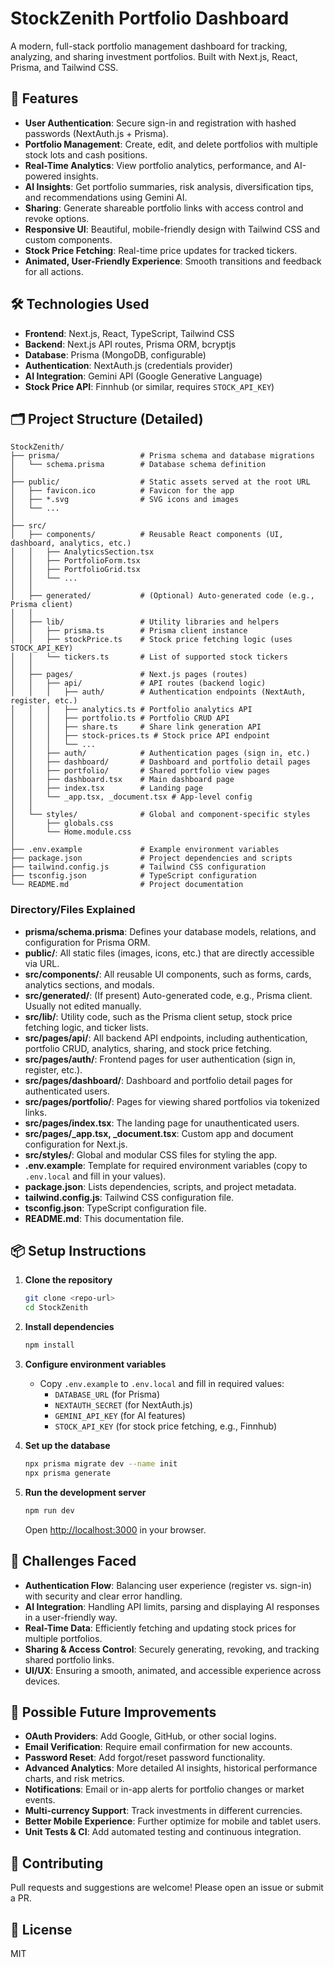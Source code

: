 # StockZenith Portfolio Dashboard

A modern, full-stack portfolio management dashboard for tracking, analyzing, and sharing investment portfolios. Built with Next.js, React, Prisma, and Tailwind CSS.

## 🚀 Features
- **User Authentication**: Secure sign-in and registration with hashed passwords (NextAuth.js + Prisma).
- **Portfolio Management**: Create, edit, and delete portfolios with multiple stock lots and cash positions.
- **Real-Time Analytics**: View portfolio analytics, performance, and AI-powered insights.
- **AI Insights**: Get portfolio summaries, risk analysis, diversification tips, and recommendations using Gemini AI.
- **Sharing**: Generate shareable portfolio links with access control and revoke options.
- **Responsive UI**: Beautiful, mobile-friendly design with Tailwind CSS and custom components.
- **Stock Price Fetching**: Real-time price updates for tracked tickers.
- **Animated, User-Friendly Experience**: Smooth transitions and feedback for all actions.

## 🛠️ Technologies Used
- **Frontend**: Next.js, React, TypeScript, Tailwind CSS
- **Backend**: Next.js API routes, Prisma ORM, bcryptjs
- **Database**: Prisma (MongoDB, configurable)
- **Authentication**: NextAuth.js (credentials provider)
- **AI Integration**: Gemini API (Google Generative Language)
- **Stock Price API**: Finnhub (or similar, requires `STOCK_API_KEY`)

## 🗂️ Project Structure (Detailed)

```
StockZenith/
├── prisma/                  # Prisma schema and database migrations
│   └── schema.prisma        # Database schema definition
│
├── public/                  # Static assets served at the root URL
│   ├── favicon.ico          # Favicon for the app
│   ├── *.svg                # SVG icons and images
│   └── ...
│
├── src/
│   ├── components/          # Reusable React components (UI, dashboard, analytics, etc.)
│   │   ├── AnalyticsSection.tsx
│   │   ├── PortfolioForm.tsx
│   │   ├── PortfolioGrid.tsx
│   │   └── ...
│   │
│   ├── generated/           # (Optional) Auto-generated code (e.g., Prisma client)
│   │
│   ├── lib/                 # Utility libraries and helpers
│   │   ├── prisma.ts        # Prisma client instance
│   │   ├── stockPrice.ts    # Stock price fetching logic (uses STOCK_API_KEY)
│   │   └── tickers.ts       # List of supported stock tickers
│   │
│   ├── pages/               # Next.js pages (routes)
│   │   ├── api/             # API routes (backend logic)
│   │   │   ├── auth/        # Authentication endpoints (NextAuth, register, etc.)
│   │   │   ├── analytics.ts # Portfolio analytics API
│   │   │   ├── portfolio.ts # Portfolio CRUD API
│   │   │   ├── share.ts     # Share link generation API
│   │   │   ├── stock-prices.ts # Stock price API endpoint
│   │   │   └── ...
│   │   ├── auth/            # Authentication pages (sign in, etc.)
│   │   ├── dashboard/       # Dashboard and portfolio detail pages
│   │   ├── portfolio/       # Shared portfolio view pages
│   │   ├── dashboard.tsx    # Main dashboard page
│   │   ├── index.tsx        # Landing page
│   │   └── _app.tsx, _document.tsx # App-level config
│   │
│   └── styles/              # Global and component-specific styles
│       ├── globals.css
│       └── Home.module.css
│
├── .env.example             # Example environment variables
├── package.json             # Project dependencies and scripts
├── tailwind.config.js       # Tailwind CSS configuration
├── tsconfig.json            # TypeScript configuration
└── README.md                # Project documentation
```

### Directory/Files Explained
- **prisma/schema.prisma**: Defines your database models, relations, and configuration for Prisma ORM.
- **public/**: All static files (images, icons, etc.) that are directly accessible via URL.
- **src/components/**: All reusable UI components, such as forms, cards, analytics sections, and modals.
- **src/generated/**: (If present) Auto-generated code, e.g., Prisma client. Usually not edited manually.
- **src/lib/**: Utility code, such as the Prisma client setup, stock price fetching logic, and ticker lists.
- **src/pages/api/**: All backend API endpoints, including authentication, portfolio CRUD, analytics, sharing, and stock price fetching.
- **src/pages/auth/**: Frontend pages for user authentication (sign in, register, etc.).
- **src/pages/dashboard/**: Dashboard and portfolio detail pages for authenticated users.
- **src/pages/portfolio/**: Pages for viewing shared portfolios via tokenized links.
- **src/pages/index.tsx**: The landing page for unauthenticated users.
- **src/pages/_app.tsx, _document.tsx**: Custom app and document configuration for Next.js.
- **src/styles/**: Global and modular CSS files for styling the app.
- **.env.example**: Template for required environment variables (copy to `.env.local` and fill in your values).
- **package.json**: Lists dependencies, scripts, and project metadata.
- **tailwind.config.js**: Tailwind CSS configuration file.
- **tsconfig.json**: TypeScript configuration file.
- **README.md**: This documentation file.

## 📦 Setup Instructions

1. **Clone the repository**
   ```sh
   git clone <repo-url>
   cd StockZenith
   ```

2. **Install dependencies**
   ```sh
   npm install
   ```

3. **Configure environment variables**
   - Copy `.env.example` to `.env.local` and fill in required values:
     - `DATABASE_URL` (for Prisma)
     - `NEXTAUTH_SECRET` (for NextAuth.js)
     - `GEMINI_API_KEY` (for AI features)
     - `STOCK_API_KEY` (for stock price fetching, e.g., Finnhub)

4. **Set up the database**
   ```sh
   npx prisma migrate dev --name init
   npx prisma generate
   ```

5. **Run the development server**
   ```sh
   npm run dev
   ```
   Open [http://localhost:3000](http://localhost:3000) in your browser.

## 📝 Challenges Faced
- **Authentication Flow**: Balancing user experience (register vs. sign-in) with security and clear error handling.
- **AI Integration**: Handling API limits, parsing and displaying AI responses in a user-friendly way.
- **Real-Time Data**: Efficiently fetching and updating stock prices for multiple portfolios.
- **Sharing & Access Control**: Securely generating, revoking, and tracking shared portfolio links.
- **UI/UX**: Ensuring a smooth, animated, and accessible experience across devices.

## 🌱 Possible Future Improvements
- **OAuth Providers**: Add Google, GitHub, or other social logins.
- **Email Verification**: Require email confirmation for new accounts.
- **Password Reset**: Add forgot/reset password functionality.
- **Advanced Analytics**: More detailed AI insights, historical performance charts, and risk metrics.
- **Notifications**: Email or in-app alerts for portfolio changes or market events.
- **Multi-currency Support**: Track investments in different currencies.
- **Better Mobile Experience**: Further optimize for mobile and tablet users.
- **Unit Tests & CI**: Add automated testing and continuous integration.

## 🤝 Contributing
Pull requests and suggestions are welcome! Please open an issue or submit a PR.

## 📄 License
MIT
